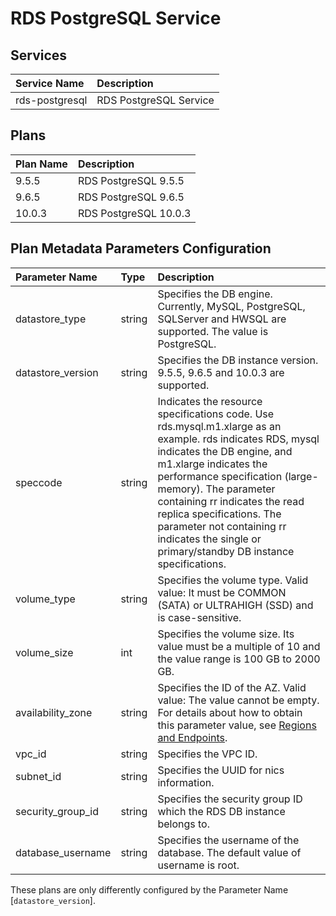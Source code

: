 # RDS PostgreSQL Service

## Services

| Service Name                   | Description
|:-------------------------------|:-----------
| rds-postgresql                 | RDS PostgreSQL Service

## Plans

| Plan Name                      | Description
|:-------------------------------|:-----------
| 9.5.5                          | RDS PostgreSQL 9.5.5
| 9.6.5                          | RDS PostgreSQL 9.6.5
| 10.0.3                         | RDS PostgreSQL 10.0.3

## Plan Metadata Parameters Configuration

| Parameter Name         | Type       | Description
|:-----------------------|:-----------|:-----------
| datastore_type         | string     | Specifies the DB engine. Currently, MySQL, PostgreSQL, SQLServer and HWSQL are supported. The value is PostgreSQL.
| datastore_version      | string     | Specifies the DB instance version. 9.5.5, 9.6.5 and 10.0.3 are supported.
| speccode               | string     | Indicates the resource specifications code. Use rds.mysql.m1.xlarge as an example. rds indicates RDS, mysql indicates the DB engine, and m1.xlarge indicates the performance specification (large-memory). The parameter containing rr indicates the read replica specifications. The parameter not containing rr indicates the single or primary/standby DB instance specifications.
| volume_type            | string     | Specifies the volume type. Valid value: It must be COMMON (SATA) or ULTRAHIGH (SSD) and is case-sensitive.
| volume_size            | int        | Specifies the volume size. Its value must be a multiple of 10 and the value range is 100 GB to 2000 GB.
| availability_zone      | string     | Specifies the ID of the AZ. Valid value: The value cannot be empty. For details about how to obtain this parameter value, see [Regions and Endpoints](https://developer.huaweicloud.com/endpoint).
| vpc_id                 | string     | Specifies the VPC ID.
| subnet_id              | string     | Specifies the UUID for nics information.
| security_group_id      | string     | Specifies the security group ID which the RDS DB instance belongs to.
| database_username      | string     | Specifies the username of the database. The default value of username is root.

These plans are only differently configured by the Parameter Name [```datastore_version```].
